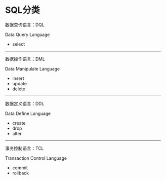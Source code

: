 # SQL分类

数据查询语言：DQL 

Data Query Language

* select
***

数据操作语言：DML

Data Manipulate Language
* insert
* update
* delete
***

数据定义语言：DDL

Data Define Language
* create
* drop
* alter
***

事务控制语言：TCL

Transaction Control Language
* commit
* rollback